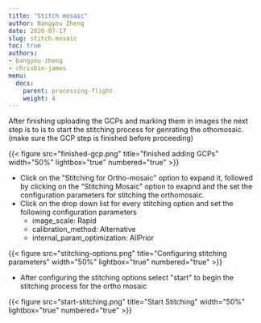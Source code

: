 ```yaml
---
title: "Stitch mosaic"
author: Bangyou Zheng
date: 2020-07-17
slug: stitch-mosaic
toc: true
authors:
- bangyou-zheng
- chrisbin-james
menu:
  docs:
    parent: processing-flight
    weight: 4
---
```



After finishing uploading the GCPs and marking them in images the next step is to is to start the stitching process for genrating the othomosaic. (make sure the GCP step is finished before proceeding)

{{< figure src="finished-gcp.png" title="finished adding GCPs" width="50%" lightbox="true" numbered="true" >}}

- Click on the "Stitching for Ortho-mosaic" option to expand it, followed by clicking on the "Stitching Mosaic" option to exapnd and the set the configuration parameters for stitching the orthomosaic. 
-   Click on the drop down list for every stitching option and set the following configuration parameters 
    - image_scale: Rapid
    - calibration_method: Alternative
    - internal_param_optimization: AllPrior

{{< figure src="stitching-options.png" title="Configuring stitching parameters" width="50%" lightbox="true" numbered="true" >}}
- After configuring the stitching options select "start" to begin the stitching process for the ortho mosaic

{{< figure src="start-stitching.png" title="Start Stitching" width="50%" lightbox="true" numbered="true" >}}
